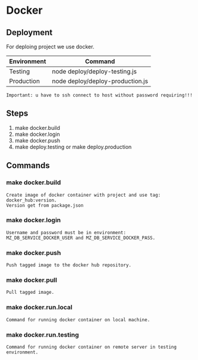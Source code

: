 # Docker

## Deployment
For deploing project we use docker.

| Environment | Command |
|---|---|
| Testing | node deploy/deploy-testing.js |
| Production | node deploy/deploy-production.js |

```Important: u have to ssh connect to host without password requiring!!!```

## Steps
1. make docker.build
2. make docker.login
3. make docker.push
4. make deploy.testing or make deploy.production

## Commands

### make docker.build
```
Create image of docker container with project and use tag: docker_hub:version.
Version get from package.json
```

### make docker.login
```
Username and password must be in environment: MZ_DB_SERVICE_DOCKER_USER and MZ_DB_SERVICE_DOCKER_PASS.
```

### make docker.push
```
Push tagged image to the docker hub repository.
```

### make docker.pull
```
Pull tagged image.
```

### make docker.run.local
```
Command for running docker container on local machine.
```

### make docker.run.testing
```
Command for running docker container on remote server in testing environment.
```
